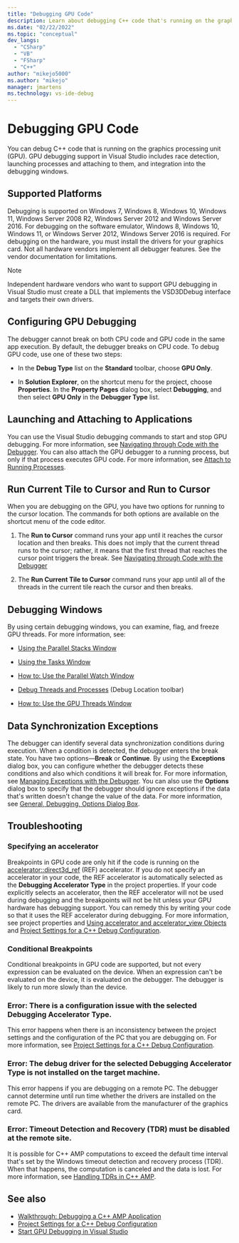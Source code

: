 ```yaml
---
title: "Debugging GPU Code"
description: Learn about debugging C++ code that's running on the graphics processing unit (GPU) in Visual Studio.
ms.date: "02/22/2022"
ms.topic: "conceptual"
dev_langs:
  - "CSharp"
  - "VB"
  - "FSharp"
  - "C++"
author: "mikejo5000"
ms.author: "mikejo"
manager: jmartens
ms.technology: vs-ide-debug
---
```

# Debugging GPU Code

You can debug C++ code that is running on the graphics processing unit (GPU). GPU debugging support in Visual Studio includes race detection, launching processes and attaching to them, and integration into the debugging windows.

## Supported Platforms
 Debugging is supported on Windows 7, Windows 8, Windows 10, Windows 11, Windows Server 2008 R2, Windows Server 2012 and Windows Server 2016. For debugging on the software emulator, Windows 8, Windows 10, Windows 11, or Windows Server 2012, Windows Server 2016 is required. For debugging on the hardware, you must install the drivers for your graphics card. Not all hardware vendors implement all debugger features. See the vendor documentation for limitations.

> [!NOTE]
> Independent hardware vendors who want to support GPU debugging in Visual Studio must create a DLL that implements the VSD3DDebug interface and targets their own drivers.

## Configuring GPU Debugging
 The debugger cannot break on both CPU code and GPU code in the same app execution. By default, the debugger breaks on CPU code. To debug GPU code, use one of these two steps:

- In the **Debug Type** list on the **Standard** toolbar, choose **GPU Only**.

- In **Solution Explorer**, on the shortcut menu for the project, choose **Properties**. In the **Property Pages** dialog box, select **Debugging**, and then select **GPU Only** in the **Debugger Type** list.

## Launching and Attaching to Applications
 You can use the Visual Studio debugging commands to start and stop GPU debugging. For more information, see [Navigating through Code with the Debugger](../debugger/navigating-through-code-with-the-debugger.md). You can also attach the GPU debugger to a running process, but only if that process executes GPU code. For more information, see [Attach to Running Processes](../debugger/attach-to-running-processes-with-the-visual-studio-debugger.md).

## Run Current Tile to Cursor and Run to Cursor
 When you are debugging on the GPU, you have two options for running to the cursor location. The commands for both options are available on the shortcut menu of the code editor.

1. The **Run to Cursor** command runs your app until it reaches the cursor location and then breaks. This does not imply that the current thread runs to the cursor; rather, it means that the first thread that reaches the cursor point triggers the break. See [Navigating through Code with the Debugger](../debugger/navigating-through-code-with-the-debugger.md)

2. The **Run Current Tile to Cursor** command runs your app until all of the threads in the current tile reach the cursor and then breaks.

## Debugging Windows
 By using certain debugging windows, you can examine, flag, and freeze GPU threads. For more information, see:

- [Using the Parallel Stacks Window](../debugger/using-the-parallel-stacks-window.md)

- [Using the Tasks Window](../debugger/using-the-tasks-window.md)

- [How to: Use the Parallel Watch Window](../debugger/how-to-use-the-parallel-watch-window.md)

- [Debug Threads and Processes](../debugger/debug-threads-and-processes.md) (Debug Location toolbar)

- [How to: Use the GPU Threads Window](../debugger/how-to-use-the-gpu-threads-window.md)

## Data Synchronization Exceptions
 The debugger can identify several data synchronization conditions during execution. When a condition is detected, the debugger enters the break state. You have two options—**Break** or **Continue**. By using the **Exceptions** dialog box, you can configure whether the debugger detects these conditions and also which conditions it will break for. For more information, see [Managing Exceptions with the Debugger](../debugger/managing-exceptions-with-the-debugger.md). You can also use the **Options** dialog box to specify that the debugger should ignore exceptions if the data that's written doesn't change the value of the data. For more information, see [General, Debugging, Options Dialog Box](../debugger/general-debugging-options-dialog-box.md).

## Troubleshooting

### Specifying an accelerator
 Breakpoints in GPU code are only hit if the code is running on the [accelerator::direct3d_ref](/cpp/parallel/amp/reference/accelerator-class#direct3d_ref) (REF) accelerator. If you do not specify an accelerator in your code, the REF accelerator is automatically selected as the **Debugging Accelerator Type** in the project properties. If your code explicitly selects an accelerator, then the REF accelerator will not be used during debugging and the breakpoints will not be hit unless your GPU hardware has debugging support. You can remedy this by writing your code so that it uses the REF accelerator during debugging. For more information, see project properties and [Using accelerator and accelerator_view Objects](/cpp/parallel/amp/using-accelerator-and-accelerator-view-objects) and [Project Settings for a C++ Debug Configuration](../debugger/project-settings-for-a-cpp-debug-configuration.md).

### Conditional Breakpoints
 Conditional breakpoints in GPU code are supported, but not every expression can be evaluated on the device. When an expression can't be evaluated on the device, it is evaluated on the debugger. The debugger is likely to run more slowly than the device.

### Error: There is a configuration issue with the selected Debugging Accelerator Type.
 This error happens when there is an inconsistency between the project settings and the configuration of the PC that you are debugging on. For more information, see [Project Settings for a C++ Debug Configuration](../debugger/project-settings-for-a-cpp-debug-configuration.md).

### Error: The debug driver for the selected Debugging Accelerator Type is not installed on the target machine.
 This error happens if you are debugging on a remote PC. The debugger cannot determine until run time whether the drivers are installed on the remote PC. The drivers are available from the manufacturer of the graphics card.

### Error: Timeout Detection and Recovery (TDR) must be disabled at the remote site.
 It is possible for C++ AMP computations to exceed the default time interval that's set by the Windows timeout detection and recovery process (TDR). When that happens, the computation is canceled and the data is lost. For more information, see [Handling TDRs in C++ AMP](/archive/blogs/nativeconcurrency/handling-tdrs-in-c-amp).

## See also
- [Walkthrough: Debugging a C++ AMP Application](/cpp/parallel/amp/walkthrough-debugging-a-cpp-amp-application)
- [Project Settings for a C++ Debug Configuration](../debugger/project-settings-for-a-cpp-debug-configuration.md)
- [Start GPU Debugging in Visual Studio](/archive/blogs/nativeconcurrency/start-gpu-debugging-in-visual-studio-2012)